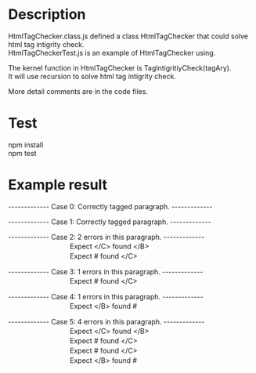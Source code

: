 # Description
HtmlTagChecker.class.js defined a class HtmlTagChecker that could solve html tag intigrity check.  
HtmlTagCheckerTest.js is an example of HtmlTagChecker using.  

The kernel function in HtmlTagChecker is TagIntigritiyCheck(tagAry).  
It will use recursion to solve html tag intigrity check.  

More detail comments are in the code files.

# Test
npm install  
npm test

# Example result
-------------  Case 0: Correctly tagged paragraph.  -------------  

-------------  Case 1: Correctly tagged paragraph.  -------------  

-------------  Case 2: 2 errors in this paragraph.  -------------  
　　　　　　　　　Expect \</C\> found \</B\>  
　　　　　　　　　Expect # found \</C\>  

-------------  Case 3: 1 errors in this paragraph.  -------------  
　　　　　　　　　Expect # found \</C\>  

-------------  Case 4: 1 errors in this paragraph.  -------------  
　　　　　　　　　Expect \</B\> found #  

-------------  Case 5: 4 errors in this paragraph.  -------------  
　　　　　　　　　Expect \</C\> found \</B\>  
　　　　　　　　　Expect # found \</C\>  
　　　　　　　　　Expect # found \</C\>  
　　　　　　　　　Expect \</B\> found #  